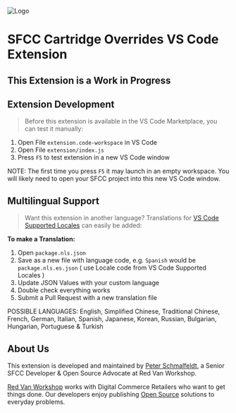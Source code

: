 ![Logo](https://explorer-exclude.s3.amazonaws.com/logo.png?v=1.2.0)


SFCC Cartridge Overrides VS Code Extension
===

## This Extension is a Work in Progress

Extension Development
---

> Before this extension is available in the VS Code Marketplace, you can test it manually:

1. Open File `extension.code-workspace` in VS Code
2. Open File `extension/index.js`
3. Press `F5` to test extension in a new VS Code window

NOTE: The first time you press `F5` it may launch in an empty workspace. You will likely need to open your SFCC project into this new VS Code window.

Multilingual Support
---

> Want this extension in another language? Translations for [VS Code Supported Locales](https://code.visualstudio.com/docs/getstarted/locales#_available-locales) can easily be added:

**To make a Translation:**

1. Open `package.nls.json`
2. Save as a new file with language code, e.g. `Spanish` would be `package.nls.es.json` ( use Locale code from VS Code Supported Locales )
3. Update JSON Values with your custom language
4. Double check everything works
5. Submit a Pull Request with a new translation file

POSSIBLE LANGUAGES: English, Simplified Chinese, Traditional Chinese, French, German, Italian, Spanish, Japanese, Korean, Russian, Bulgarian, Hungarian, Portuguese & Turkish

About Us
---

This extension is developed and maintained by [Peter Schmalfeldt](https://peterschmalfeldt.com), a Senior SFCC Developer & Open Source Advocate at Red Van Workshop.

[Red Van Workshop](https://redvanworkshop.com/) works with Digital Commerce Retailers who want to get things done.  Our developers enjoy publishing [Open Source](https://github.com/redvanworkshop) solutions to everyday problems.
